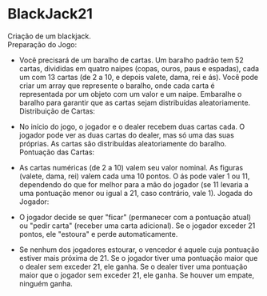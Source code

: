 # BlackJack21
 Criação de um blackjack. <br>
Preparação do Jogo:

- Você precisará de um baralho de cartas. Um baralho padrão tem 52 cartas, divididas em quatro naipes (copas, ouros, paus e espadas), cada um com 13 cartas (de 2 a 10, e depois valete, dama, rei e ás).
Você pode criar um array que represente o baralho, onde cada carta é representada por um objeto com um valor e um naipe.
Embaralhe o baralho para garantir que as cartas sejam distribuídas aleatoriamente.
Distribuição de Cartas:

- No início do jogo, o jogador e o dealer recebem duas cartas cada. O jogador pode ver as duas cartas do dealer, mas só uma das suas próprias.
As cartas são distribuídas aleatoriamente do baralho.
Pontuação das Cartas:

- As cartas numéricas (de 2 a 10) valem seu valor nominal.
As figuras (valete, dama, rei) valem cada uma 10 pontos.
O ás pode valer 1 ou 11, dependendo do que for melhor para a mão do jogador (se 11 levaria a uma pontuação menor ou igual a 21, caso contrário, vale 1).
Jogada do Jogador:

- O jogador decide se quer "ficar" (permanecer com a pontuação atual) ou "pedir carta" (receber uma carta adicional).
Se o jogador exceder 21 pontos, ele "estoura" e perde automaticamente.



- Se nenhum dos jogadores estourar, o vencedor é aquele cuja pontuação estiver mais próxima de 21.
Se o jogador tiver uma pontuação maior que o dealer sem exceder 21, ele ganha.
Se o dealer tiver uma pontuação maior que o jogador sem exceder 21, ele ganha.
Se houver um empate, ninguém ganha.
